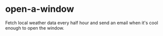 # open-a-window

Fetch local weather data every half hour and send an email when it's cool enough to open the window.
